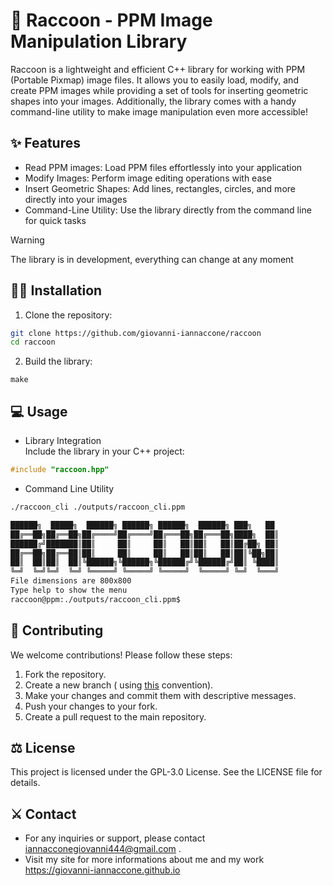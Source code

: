 # 🦝 Raccoon - PPM Image Manipulation Library

Raccoon is a lightweight and efficient C++ library for working with PPM (Portable Pixmap) image files. It allows you to easily load, modify, and create PPM images while providing a set of tools for inserting geometric shapes into your images. 
Additionally, the library comes with a handy command-line utility to make image manipulation even more accessible!
## ✨ Features
- Read PPM images: Load PPM files effortlessly into your application
- Modify Images: Perform image editing operations with ease
- Insert Geometric Shapes: Add lines, rectangles, circles, and more directly into your images
- Command-Line Utility: Use the library directly from the command line for quick tasks

> [!WARNING]
> The library is in development, everything can change at any moment

## 👨‍💻 Installation
1. Clone the repository:
```bash
git clone https://github.com/giovanni-iannaccone/raccoon
cd raccoon
```
2. Build the library:
```
make
```

## 💻 Usage 
- Library Integration <br/>
Include the library in your C++ project:
```c++
#include "raccoon.hpp"
```
- Command Line Utility
```bash
./raccoon_cli ./outputs/raccoon_cli.ppm
```
```bash
██████╗  █████╗  ██████╗ ██████╗ ██████╗  ██████╗ ███╗   ██
██╔══██╗██╔══██╗██╔════╝██╔════╝██╔═══██╗██╔═══██╗████╗  ██║
██████╔╝███████║██║     ██║     ██║   ██║██║   ██║██╔██╗ ██║
██╔══██╗██╔══██║██║     ██║     ██║   ██║██║   ██║██║╚██╗██║
██║  ██║██║  ██║╚██████╗╚██████╗╚██████╔╝╚██████╔╝██║ ╚████║
╚═╝  ╚═╝╚═╝  ╚═╝ ╚═════╝ ╚═════╝ ╚═════╝  ╚═════╝ ╚═╝  ╚═══╝
File dimensions are 800x800
Type help to show the menu
raccoon@ppm:./outputs/raccoon_cli.ppm$
```

## 🧩 Contributing
We welcome contributions! Please follow these steps:

1. Fork the repository.
2. Create a new branch ( using <a href="https://medium.com/@abhay.pixolo/naming-conventions-for-git-branches-a-cheatsheet-8549feca2534">this</a> convention).
3. Make your changes and commit them with descriptive messages.
4. Push your changes to your fork.
5. Create a pull request to the main repository.

## ⚖ License
This project is licensed under the GPL-3.0 License. See the LICENSE file for details.

## ⚔ Contact
- For any inquiries or support, please contact <a href="mailto:iannacconegiovanni444@gmail.com"> iannacconegiovanni444@gmail.com </a>.
- Visit my site for more informations about me and my work <a href="https://giovanni-iannaccone.gith
ub.io" target=”_blank” rel="noopener noreferrer"> https://giovanni-iannaccone.github.io </a>


